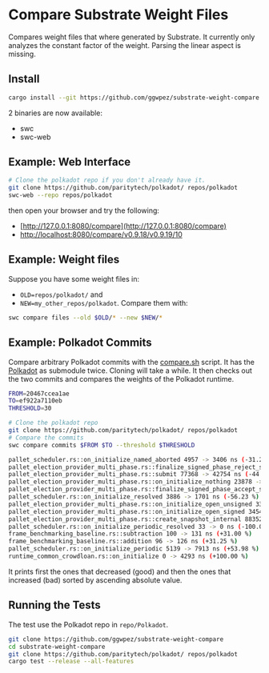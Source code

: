 # Compare Substrate Weight Files

Compares weight files that where generated by Substrate.
It currently only analyzes the constant factor of the weight. Parsing the linear aspect is missing.

## Install

```sh
cargo install --git https://github.com/ggwpez/substrate-weight-compare
```

2 binaries are now available:
- swc
- swc-web

## Example: Web Interface

```sh
# Clone the polkadot repo if you don't already have it.
git clone https://github.com/paritytech/polkadot/ repos/polkadot
swc-web --repo repos/polkadot
```

then open your browser and try the following:
- [http://127.0.0.1:8080/compare](http://127.0.0.1:8080/compare)
- [http://localhost:8080/compare/v0.9.18/v0.9.19/10](http://localhost:8080/compare/v0.9.18/v0.9.19/10)

## Example: Weight files

Suppose you have some weight files in:
- `OLD=repos/polkadot/` and
- `NEW=my_other_repos/polkadot`. 
Compare them with:

```sh
swc compare files --old $OLD/* --new $NEW/*
```

## Example: Polkadot Commits

Compare arbitrary Polkadot commits with the [compare.sh](compare.sh) script.   It has the [Polkadot](https://github.com/paritytech/polkadot) as submodule twice.
Cloning will take a while. It then checks out the two commits and compares the weights of the Polkadot runtime.

```sh
FROM=20467ccea1ae
TO=ef922a7110eb
THRESHOLD=30

# Clone the polkadot repo
git clone https://github.com/paritytech/polkadot/ repos/polkadot
# Compare the commits
swc compare commits $FROM $TO --threshold $THRESHOLD

pallet_scheduler.rs::on_initialize_named_aborted 4957 -> 3406 ns (-31.29 %)
pallet_election_provider_multi_phase.rs::finalize_signed_phase_reject_solution 33389 -> 19348 ns (-42.05 %)
pallet_election_provider_multi_phase.rs::submit 77368 -> 42754 ns (-44.74 %)
pallet_election_provider_multi_phase.rs::on_initialize_nothing 23878 -> 12324 ns (-48.39 %)
pallet_election_provider_multi_phase.rs::finalize_signed_phase_accept_solution 50596 -> 25888 ns (-48.83 %)
pallet_scheduler.rs::on_initialize_resolved 3886 -> 1701 ns (-56.23 %)
pallet_election_provider_multi_phase.rs::on_initialize_open_unsigned 33568 -> 12320 ns (-63.30 %)
pallet_election_provider_multi_phase.rs::on_initialize_open_signed 34547 -> 12500 ns (-63.82 %)
pallet_election_provider_multi_phase.rs::create_snapshot_internal 8835233 -> 47360 ns (-99.46 %)
pallet_scheduler.rs::on_initialize_periodic_resolved 33 -> 0 ns (-100.00 %)
frame_benchmarking_baseline.rs::subtraction 100 -> 131 ns (+31.00 %)
frame_benchmarking_baseline.rs::addition 96 -> 126 ns (+31.25 %)
pallet_scheduler.rs::on_initialize_periodic 5139 -> 7913 ns (+53.98 %)
runtime_common_crowdloan.rs::on_initialize 0 -> 4293 ns (+100.00 %)
```
It prints first the ones that decreased (good) and then the ones that increased (bad) sorted by ascending absolute value.

## Running the Tests

The test use the Polkadot repo in `repo/Polkadot`.

```sh
git clone https://github.com/ggwpez/substrate-weight-compare
cd substrate-weight-compare
git clone https://github.com/paritytech/polkadot/ repos/polkadot
cargo test --release --all-features
```
